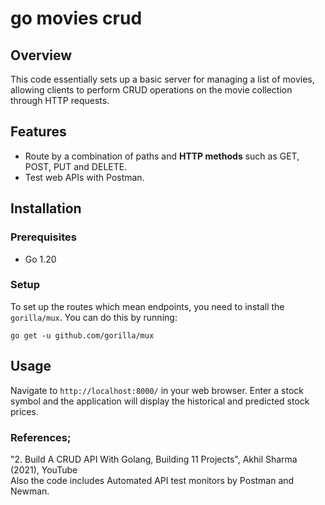 # go movies crud

## Overview
This code essentially sets up a basic server for managing a list of movies, allowing clients to perform CRUD operations on the movie collection through HTTP requests.

## Features

- Route by a combination of paths and **HTTP methods** such as GET, POST, PUT and DELETE.
- Test web APIs with Postman. 

## Installation

### Prerequisites

- Go 1.20


### Setup
To set up the routes which mean endpoints, you need to install the `gorilla/mux`. You can do this by running:
```
go get -u github.com/gorilla/mux
```
## Usage

Navigate to `http://localhost:8000/` in your web browser. Enter a stock symbol and the application will display the historical and predicted stock prices.





### References;
"2. Build A CRUD API With Golang, Building 11 Projects", Akhil Sharma (2021), YouTube\
 Also the code includes Automated API test monitors by Postman and Newman.

